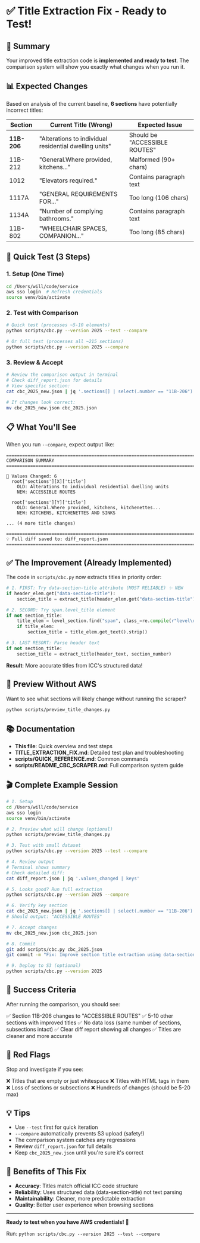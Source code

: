 # ✅ Title Extraction Fix - Ready to Test!

## 🎯 Summary

Your improved title extraction code is **implemented and ready to test**. The comparison system will show you exactly what changes when you run it.

## 📊 Expected Changes

Based on analysis of the current baseline, **6 sections** have potentially incorrect titles:

| Section     | Current Title (Wrong)                                  | Expected Issue                |
| ----------- | ------------------------------------------------------ | ----------------------------- |
| **11B-206** | "Alterations to individual residential dwelling units" | Should be "ACCESSIBLE ROUTES" |
| 11B-212     | "General.Where provided, kitchens..."                  | Malformed (90+ chars)         |
| 1012        | "Elevators required."                                  | Contains paragraph text       |
| 1117A       | "GENERAL REQUIREMENTS FOR..."                          | Too long (106 chars)          |
| 1134A       | "Number of complying bathrooms."                       | Contains paragraph text       |
| 11B-802     | "WHEELCHAIR SPACES, COMPANION..."                      | Too long (85 chars)           |

## 🚀 Quick Test (3 Steps)

### 1. Setup (One Time)

```bash
cd /Users/will/code/service
aws sso login  # Refresh credentials
source venv/bin/activate
```

### 2. Test with Comparison

```bash
# Quick test (processes ~5-10 elements)
python scripts/cbc.py --version 2025 --test --compare

# Or full test (processes all ~215 sections)
python scripts/cbc.py --version 2025 --compare
```

### 3. Review & Accept

```bash
# Review the comparison output in terminal
# Check diff_report.json for details
# View specific section:
cat cbc_2025_new.json | jq '.sections[] | select(.number == "11B-206") | .title'

# If changes look correct:
mv cbc_2025_new.json cbc_2025.json
```

## 📋 What You'll See

When you run `--compare`, expect output like:

```
================================================================================
COMPARISON SUMMARY
================================================================================

📝 Values Changed: 6
  root['sections'][X]['title']
    OLD: Alterations to individual residential dwelling units
    NEW: ACCESSIBLE ROUTES

  root['sections'][Y]['title']
    OLD: General.Where provided, kitchens, kitchenettes...
    NEW: KITCHENS, KITCHENETTES AND SINKS

... (4 more title changes)

================================================================================
💡 Full diff saved to: diff_report.json
================================================================================
```

## ✅ The Improvement (Already Implemented)

The code in `scripts/cbc.py` now extracts titles in priority order:

```python
# 1. FIRST: Try data-section-title attribute (MOST RELIABLE) ✨ NEW
if header_elem.get("data-section-title"):
    section_title = extract_title(header_elem.get("data-section-title"), section_number)

# 2. SECOND: Try span.level_title element
if not section_title:
    title_elem = level_section.find("span", class_=re.compile(r"level\d_title"))
    if title_elem:
        section_title = title_elem.get_text().strip()

# 3. LAST RESORT: Parse header text
if not section_title:
    section_title = extract_title(header_text, section_number)
```

**Result**: More accurate titles from ICC's structured data!

## 🧪 Preview Without AWS

Want to see what sections will likely change without running the scraper?

```bash
python scripts/preview_title_changes.py
```

## 📚 Documentation

- **This file**: Quick overview and test steps
- **TITLE_EXTRACTION_FIX.md**: Detailed test plan and troubleshooting
- **scripts/QUICK_REFERENCE.md**: Common commands
- **scripts/README_CBC_SCRAPER.md**: Full comparison system guide

## 🎬 Complete Example Session

```bash
# 1. Setup
cd /Users/will/code/service
aws sso login
source venv/bin/activate

# 2. Preview what will change (optional)
python scripts/preview_title_changes.py

# 3. Test with small dataset
python scripts/cbc.py --version 2025 --test --compare

# 4. Review output
# Terminal shows summary
# Check detailed diff:
cat diff_report.json | jq '.values_changed | keys'

# 5. Looks good? Run full extraction
python scripts/cbc.py --version 2025 --compare

# 6. Verify key section
cat cbc_2025_new.json | jq '.sections[] | select(.number == "11B-206") | .title'
# Should output: "ACCESSIBLE ROUTES"

# 7. Accept changes
mv cbc_2025_new.json cbc_2025.json

# 8. Commit
git add scripts/cbc.py cbc_2025.json
git commit -m "Fix: Improve section title extraction using data-section-title attribute"

# 9. Deploy to S3 (optional)
python scripts/cbc.py --version 2025
```

## 🎯 Success Criteria

After running the comparison, you should see:

✅ Section 11B-206 changes to "ACCESSIBLE ROUTES"
✅ 5-10 other sections with improved titles
✅ No data loss (same number of sections, subsections intact)
✅ Clear diff report showing all changes
✅ Titles are cleaner and more accurate

## 🚨 Red Flags

Stop and investigate if you see:

❌ Titles that are empty or just whitespace
❌ Titles with HTML tags in them
❌ Loss of sections or subsections
❌ Hundreds of changes (should be 5-20 max)

## 💡 Tips

- Use `--test` first for quick iteration
- `--compare` automatically prevents S3 upload (safety!)
- The comparison system catches any regressions
- Review `diff_report.json` for full details
- Keep `cbc_2025_new.json` until you're sure it's correct

## 🎉 Benefits of This Fix

- **Accuracy**: Titles match official ICC code structure
- **Reliability**: Uses structured data (data-section-title) not text parsing
- **Maintainability**: Cleaner, more predictable extraction
- **Quality**: Better user experience when browsing sections

---

**Ready to test when you have AWS credentials!** 🚀

Run: `python scripts/cbc.py --version 2025 --test --compare`
